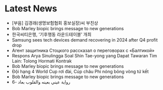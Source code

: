 # Latest News
-  [부음] 김경래(생명보험협회 홍보실장)씨 부친상
-  Bob Marley biopic brings message to new generations
-  한국씨티은행, ‘기후행동 라운드테이블’ 개최
-  Samsung sees tech devices demand recovering in 2024 after Q4 profit drop
-  Агент защитника Стоцкого рассказал о переговорах с «Балтикой»
-  Respons Arya Sinulingga Soal Shin Tae-yong yang Dapat Tawaran Tim Lain: Tolong Hormati Kontrak
-  Bob Marley biopic brings message to new generations
-  Đội hạng 4 World Cup rơi đài, Cúp châu Phi nóng bỏng vòng tứ kết
-  Bob Marley biopic brings message to new generations
-  رواية عيني بعينه والقلوب بعاد -6
